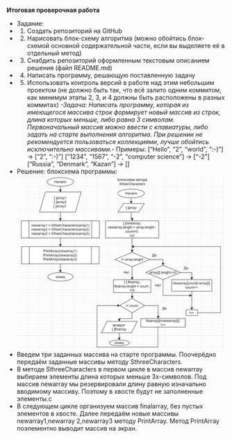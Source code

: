 **Итоговая проверочная работа**
* Задание:
* 1. Создать репозиторий на GitHub
* 2. Нарисовать блок-схему алгоритма (можно обойтись блок-схемой основной содержательной части, если вы выделяете её в отдельный метод)
* 3. Снабдить репозиторий оформленным текстовым описанием решения (файл README.md)
* 4. Написать программу, решающую поставленную задачу
* 5. Использовать контроль версий в работе над этим небольшим проектом (не должно быть так, что всё залито одним коммитом, как минимум этапы 2, 3, и 4 должны быть расположены в разных коммитах)
*-Задача: Написать программу, которая из имеющегося массива строк формирует новый массив из строк, длина которых меньше, либо равна 3 символам. Первоначальный массив можно ввести с клавиатуры, либо задать на старте выполнения алгоритма. При решении не рекомендуется пользоваться коллекциями, лучше обойтись исключительно массивами.-*
Примеры:
[“Hello”, “2”, “world”, “:-)”] → [“2”, “:-)”]
[“1234”, “1567”, “-2”, “computer science”] → [“-2”]
[“Russia”, “Denmark”, “Kazan”] → []
* Решение:
блоксхема программы:
![блоксхема](Блок-схема.PNG)
* Введем три заданных массива на старте программы.
Поочерёдно передаём заданные массивы методу SthreeСharacters.
* В методе SthreeСharacters в первом цикле 
в массив newarray выбираем элементы длина которых меньше
3х-символов. Под массив newarray мы резервировали длину равную изначально вводимому массиву. Поэтому в хвосте будут не заполненные элементы.с
* В следующем цикле организуем массив finalarray, без пустых элементов в хвосте.
Далее передаём новые массивы newarray1,newarray 2,newarray3 методу PrintArray.
Метод  PrintArray поэлементно выводит массив на экран.